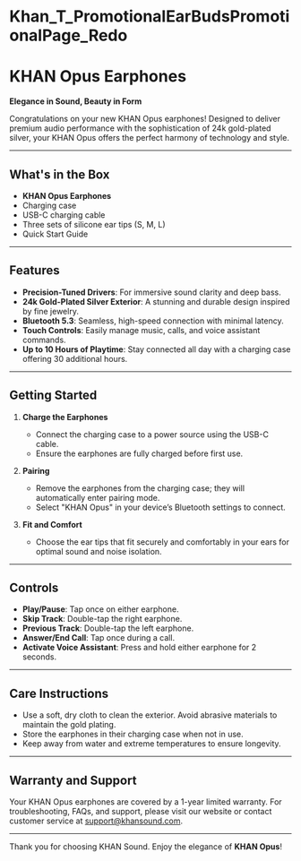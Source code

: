 # Khan_T_PromotionalEarBudsPromotionalPage_Redo

# KHAN Opus Earphones

**Elegance in Sound, Beauty in Form**

Congratulations on your new KHAN Opus earphones! Designed to deliver premium audio performance with the sophistication of 24k gold-plated silver, your KHAN Opus offers the perfect harmony of technology and style.

---

## What's in the Box

- **KHAN Opus Earphones**
- Charging case
- USB-C charging cable
- Three sets of silicone ear tips (S, M, L)
- Quick Start Guide

---

## Features

- **Precision-Tuned Drivers**: For immersive sound clarity and deep bass.
- **24k Gold-Plated Silver Exterior**: A stunning and durable design inspired by fine jewelry.
- **Bluetooth 5.3**: Seamless, high-speed connection with minimal latency.
- **Touch Controls**: Easily manage music, calls, and voice assistant commands.
- **Up to 10 Hours of Playtime**: Stay connected all day with a charging case offering 30 additional hours.

---

## Getting Started

1. **Charge the Earphones**

   - Connect the charging case to a power source using the USB-C cable.
   - Ensure the earphones are fully charged before first use.

2. **Pairing**

   - Remove the earphones from the charging case; they will automatically enter pairing mode.
   - Select "KHAN Opus" in your device’s Bluetooth settings to connect.

3. **Fit and Comfort**
   - Choose the ear tips that fit securely and comfortably in your ears for optimal sound and noise isolation.

---

## Controls

- **Play/Pause**: Tap once on either earphone.
- **Skip Track**: Double-tap the right earphone.
- **Previous Track**: Double-tap the left earphone.
- **Answer/End Call**: Tap once during a call.
- **Activate Voice Assistant**: Press and hold either earphone for 2 seconds.

---

## Care Instructions

- Use a soft, dry cloth to clean the exterior. Avoid abrasive materials to maintain the gold plating.
- Store the earphones in their charging case when not in use.
- Keep away from water and extreme temperatures to ensure longevity.

---

## Warranty and Support

Your KHAN Opus earphones are covered by a 1-year limited warranty. For troubleshooting, FAQs, and support, please visit our website or contact customer service at support@khansound.com.

---

Thank you for choosing KHAN Sound. Enjoy the elegance of **KHAN Opus**!
